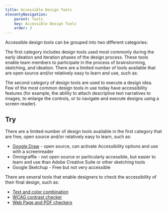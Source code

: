 ```yaml
---
title: Accessible Design Tools
eleventyNavigation:
    parent: Tools
    key: Accessible Design Tools
    order: 3
---
```


Accessible design tools can be grouped into two different categories:

The first category includes design tools used most commonly during the early ideation and iteration phases of the design
process. These tools enable team members to participate in the process of brainstorming, sketching, and ideation. There
are a limited number of tools available that are open source and/or relatively easy to learn and use, such as:

The second category of design tools are used to execute a design idea. Few of the most common design tools in use today
have accessibility features (for example, the ability to attach descriptive text narratives to images, to enlarge the
controls, or to navigate and execute designs using a screen reader).

## Try

There are a limited number of design tools available in the first category that are free, open source and/or relatively
easy to learn, such as:

* [Google Draw](https://support.google.com/docs/answer/6058689?hl=en) - open source, can activate Accessibility options
  and use with a screenreader
* Omnigraffle - not open source or particularly accessible, but easier to learn and use than Adobe Creative Suite or
  other sketching tools
* Google Sketchup - Free but not very accessible

There are several tools that enable designers to check the accessibility of their final design, such as:

* [Text and color combination](http://colorsafe.co/)
* [WCAG contrast checker](http://contrastchecker.com/)
* [Web Page and PDF checkers](http://checkers.eiii.eu/en/benchmarking/previous/)

